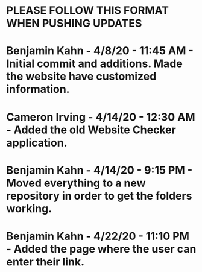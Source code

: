 # PLEASE FOLLOW THIS FORMAT WHEN PUSHING UPDATES
#
# Benjamin Kahn - 4/8/20 - 11:45 AM - Initial commit and additions. Made the website have customized information.
# Cameron Irving - 4/14/20 - 12:30 AM - Added the old Website Checker application.
# Benjamin Kahn - 4/14/20 - 9:15 PM - Moved everything to a new repository in order to get the folders working.
# Benjamin Kahn - 4/22/20 - 11:10 PM - Added the page where the user can enter their link.
